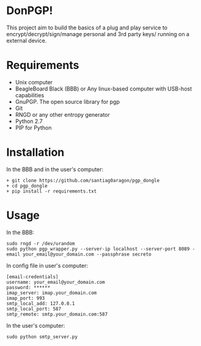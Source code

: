 # DonPGP!
This project aim to build the basics of a plug and play service to encrypt/decrypt/sign/manage personal and 3rd party keys/ running on a external device.

# Requirements

+ Unix computer
+ BeagleBoard Black (BBB) or  Any linux-based computer with USB-host capabilities
+ GnuPGP. The open source library for pgp
+ Git
+ RNGD or any other entropy generator
+ Python 2.7
+ PIP for Python

# Installation
In the BBB and in the user's computer:

    + git clone https://github.com/santiag0aragon/pgp_dongle
    + cd pgp_dongle
    + pip install -r requirements.txt


# Usage
In the BBB:

    sudo rngd -r /dev/urandom
    sudo python pgp_wrapper.py --server-ip localhost --server-port 8089 -email your_email@your_domain.com --passphrase secreto



In config file in user's computer:

    [email-credentials]
    username: your_email@your_domain.com
    password: ******
    imap_server: imap.your_domain.com
    imap_port: 993
    smtp_local_add: 127.0.0.1
    smtp_local_port: 587
    smtp_remote: smtp.your_domain.com:587

In the user's computer:

    sudo python smtp_server.py

